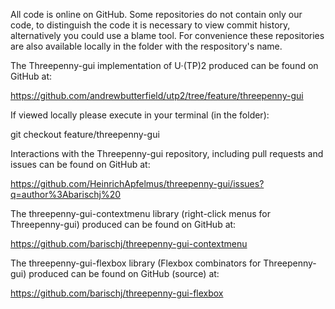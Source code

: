 All code is online on GitHub. Some repositories do not contain only our code, to
distinguish the code it is necessary to view commit history, alternatively you
could use a blame tool. For convenience these repositories are also available
locally in the folder with the respository's name.

The Threepenny-gui implementation of U·(TP)2 produced can be found on GitHub at:

https://github.com/andrewbutterfield/utp2/tree/feature/threepenny-gui

If viewed locally please execute in your terminal (in the folder):

git checkout feature/threepenny-gui

Interactions with the Threepenny-gui repository, including pull requests and
issues can be found on GitHub at:

https://github.com/HeinrichApfelmus/threepenny-gui/issues?q=author%3Abarischj%20

The threepenny-gui-contextmenu library (right-click menus for Threepenny-gui)
produced can be found on GitHub at:

https://github.com/barischj/threepenny-gui-contextmenu

The threepenny-gui-flexbox library (Flexbox combinators for Threepenny-gui)
produced can be found on GitHub (source) at:

https://github.com/barischj/threepenny-gui-flexbox
